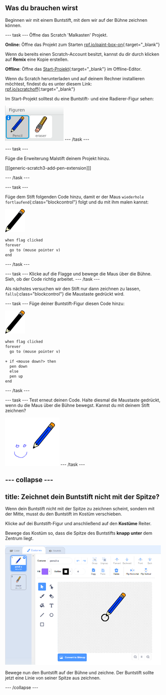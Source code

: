 ## Was du brauchen wirst

Beginnen wir mit einem Buntstift, mit dem wir auf der Bühne zeichnen können.

\--- task \--- Öffne das Scratch 'Malkasten' Projekt.

**Online:** Öffne das Projekt zum Starten [rpf.io/paint-box-on](http://rpf.io/paint-box-on){:target="_blank"}

Wenn du bereits einen Scratch-Account besitzt, kannst du dir durch klicken auf **Remix** eine Kopie erstellen.

**Offline**: Öffne das [Start-Projekt](http://rpf.io/p/en/paint-box-go){:target="_blank"} im Offline-Editor.

Wenn du Scratch herunterladen und auf deinem Rechner installieren möchtest, findest du es unter diesem Link: [rpf.io/scratchoff](http://rpf.io/scratchoff){:target="_blank"}

Im Start-Projekt solltest du eine Buntstift- und eine Radierer-Figur sehen:

![Screenshot](images/paint-starter.png) \--- /task \---

\--- task \---

Füge die Erweiterung Malstift deinem Projekt hinzu.

[[[generic-scratch3-add-pen-extension]]]

\--- /task \---

\--- task \---

Füge dem Stift folgenden Code hinzu, damit er der Maus `wiederhole fortlaufend`{:class="blockcontrol"} folgt und du mit ihm malen kannst:

![Buntstift](images/pencil.png)

```blocks3
when flag clicked
forever
  go to (mouse pointer v)
end
```

\--- /task \---

\--- task \--- Klicke auf die Flagge und bewege die Maus über die Bühne. Sieh, ob der Code richtig arbeitet. \--- /task \---

Als nächstes versuchen wir den Stift nur dann zeichnen zu lassen, `falls`{:class="blockcontrol"} die Maustaste gedrückt wird.

\--- task \--- Füge deiner Buntstift-Figur diesen Code hinzu:

![Buntstift](images/pencil.png)

```blocks3
when flag clicked
forever
  go to (mouse pointer v)

+ if <mouse down?> then
  pen down
  else
  pen up
end
```

\--- /task \---

\--- task \--- Test erneut deinen Code. Halte diesmal die Maustaste gedrückt, wenn du die Maus über die Bühne bewegst. Kannst du mit deinem Stift zeichnen?

![Screenshot](images/paint-draw.png) \--- /task \---

## \--- collapse \---

## title: Zeichnet dein Buntstift nicht mit der Spitze?

Wenn dein Buntstift nicht mit der Spitze zu zeichnen scheint, sondern mit der Mitte, musst du den Buntstift im Kostüm verschieben.

Klicke auf dei Buntstift-Figur und anschließend auf den **Kostüme** Reiter.

Bewege das Kostüm so, dass die Spitze des Buntstifts **knapp unter** dem Zentrum liegt.

![Kostüm-Mitte](images/costume-center-annotated.png)

Bewege nun den Buntstift auf der Bühne und zeichne. Der Buntstift sollte jetzt eine Linie von seiner Spitze aus zeichnen.

\--- /collapse \---